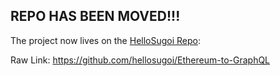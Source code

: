 REPO HAS BEEN MOVED!!!
-------
The project now lives on the [HelloSugoi Repo](https://github.com/hellosugoi/Ethereum-to-GraphQL):

Raw Link: https://github.com/hellosugoi/Ethereum-to-GraphQL